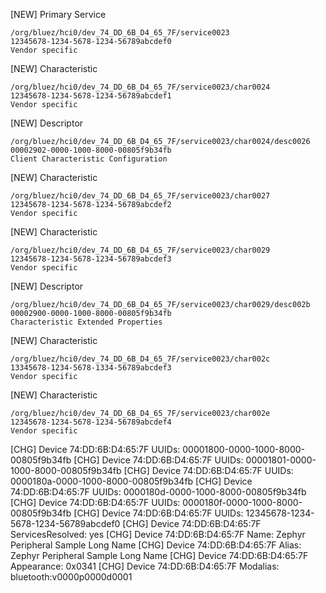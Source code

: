 [NEW] Primary Service

    /org/bluez/hci0/dev_74_DD_6B_D4_65_7F/service0023
    12345678-1234-5678-1234-56789abcdef0
    Vendor specific

[NEW] Characteristic

    /org/bluez/hci0/dev_74_DD_6B_D4_65_7F/service0023/char0024
    12345678-1234-5678-1234-56789abcdef1
    Vendor specific

[NEW] Descriptor

    /org/bluez/hci0/dev_74_DD_6B_D4_65_7F/service0023/char0024/desc0026
    00002902-0000-1000-8000-00805f9b34fb
    Client Characteristic Configuration

[NEW] Characteristic

    /org/bluez/hci0/dev_74_DD_6B_D4_65_7F/service0023/char0027
    12345678-1234-5678-1234-56789abcdef2
    Vendor specific

[NEW] Characteristic

    /org/bluez/hci0/dev_74_DD_6B_D4_65_7F/service0023/char0029
    12345678-1234-5678-1234-56789abcdef3
    Vendor specific

[NEW] Descriptor

    /org/bluez/hci0/dev_74_DD_6B_D4_65_7F/service0023/char0029/desc002b
    00002900-0000-1000-8000-00805f9b34fb
    Characteristic Extended Properties

[NEW] Characteristic

    /org/bluez/hci0/dev_74_DD_6B_D4_65_7F/service0023/char002c
    13345678-1234-5678-1334-56789abcdef3
    Vendor specific

[NEW] Characteristic

    /org/bluez/hci0/dev_74_DD_6B_D4_65_7F/service0023/char002e
    12345678-1234-5678-1234-56789abcdef4
    Vendor specific

[CHG] Device 74:DD:6B:D4:65:7F UUIDs: 00001800-0000-1000-8000-00805f9b34fb
[CHG] Device 74:DD:6B:D4:65:7F UUIDs: 00001801-0000-1000-8000-00805f9b34fb
[CHG] Device 74:DD:6B:D4:65:7F UUIDs: 0000180a-0000-1000-8000-00805f9b34fb
[CHG] Device 74:DD:6B:D4:65:7F UUIDs: 0000180d-0000-1000-8000-00805f9b34fb
[CHG] Device 74:DD:6B:D4:65:7F UUIDs: 0000180f-0000-1000-8000-00805f9b34fb
[CHG] Device 74:DD:6B:D4:65:7F UUIDs: 12345678-1234-5678-1234-56789abcdef0
[CHG] Device 74:DD:6B:D4:65:7F ServicesResolved: yes
[CHG] Device 74:DD:6B:D4:65:7F Name: Zephyr Peripheral Sample Long Name
[CHG] Device 74:DD:6B:D4:65:7F Alias: Zephyr Peripheral Sample Long Name
[CHG] Device 74:DD:6B:D4:65:7F Appearance: 0x0341
[CHG] Device 74:DD:6B:D4:65:7F Modalias: bluetooth:v0000p0000d0001
